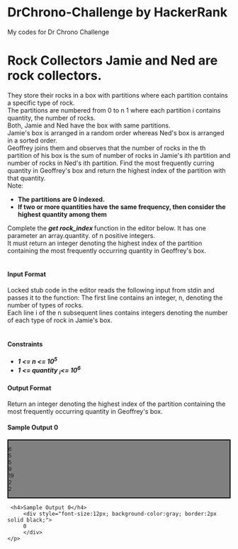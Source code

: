# DrChrono-Challenge by HackerRank
My codes for Dr Chrono Challenge
<!DOCTYPE html>
<html lang="en">
<body>
    <h1>Rock Collectors Jamie and Ned are rock collectors.</h1>
    <p>They store their rocks in a box with partitions where each partition contains a specific type of rock. <br>
    The partitions are numbered from 0 to n 1 where each partition i contains quantity, the number of rocks.<br>
    Both, Jamie and Ned have the box with same partitions.<br>
     Jamie's box is arranged in a random order whereas Ned's box is arranged in a sorted order.<br>
     Geoffrey joins them and observes that the number of rocks in the th partition of his box is the sum of number of rocks in Jamie's ith partition and number of rocks in Ned's ith partition. Find the most frequently curring quantity in Geoffrey's box and return the highest index of the partition with that quantity.<br>
        Note: <ul>
    <li><b> The partitions are 0 indexed.</b></li>
    <li><b> If two or more quantities have the same frequency, then consider the highest quantity among them</b></li>
    </ul>
  Complete the <i><b>get rock_index </i></b>function in the editor below. It has one parameter an array.quantity. of n positive integers.<br>
       It must return an integer denoting the highest index of the partition containing the most frequently occurring quantity in Geoffrey's box.
<br><br>
    <h4>Input Format</h4>
    Locked stub code in the editor reads the following input from stdin and passes it to the function: 
    The first line contains an integer, n, denoting the number of types of rocks.<br>
    Each line i of the n subsequent lines contains integers denoting the number of each type of rock in Jamie's box.<br><br>
    <h4>Constraints<h4>
    <ul>
        <li><i>1 <= n <= 10<sup>5</sup></i></li>
        <li><i> 1 <= quantity <sub>i</sub><= 10<sup>6</sup></i></li>
    </ul>
    <h4>Output Format</h4>
    Return an integer denoting the highest index of the partition containing the most frequently occurring quantity in Geoffrey's box.
    <h4>Sample Output 0</h4>
    <div style="font-size:12px; background-color:gray; border:2px solid black;">
        <p>
        6<br>
        5<br>
        5<br>
            9<br>
            19<br>
            2<br>
         2<br>
        </p>
    </div>
    
     <h4>Sample Output 0</h4>
         <div style="font-size:12px; background-color:gray; border:2px solid black;">
         0
         </div>
    </p>
</body>
</html>
